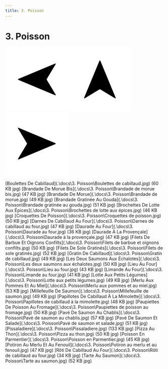 ```yaml
---
title: 3. Poisson
---  
```

# 3. Poisson  
<p align="justify"><a href="2. Viande.html"><img src=".\assets\left.svg" title="Page précedente" style="height: 5vh" /></a><a href="."><img src=".\assets\up.svg" title="Page parente" style="height: 5vh" /></a><a href="4. Végétarien.html"><img src=".\assets\right.svg" title="Page suivante" style="height: 5vh" /></a></p>  
[Boulettes De Cabillaud](.\docs\3. Poisson\Boulettes de cabillaud.jpg) (60 KB jpg)  
[Brandade De Morue Bis](.\docs\3. Poisson\Brandade de morue bis.jpg) (47 KB jpg)  
[Brandade De Morue](.\docs\3. Poisson\Brandade de morue.jpg) (49 KB jpg)  
[Brandade Gratinée Au Gouda](.\docs\3. Poisson\Brandade gratinée au gouda.jpg) (51 KB jpg)  
[Brochettes De Lotte Aux Épices](.\docs\3. Poisson\Brochettes de lotte aux épices.jpg) (46 KB jpg)  
[Croquettes De Poisson](.\docs\3. Poisson\Croquettes de poisson.jpg) (50 KB jpg)  
[Darnes De Cabillaud Au Four](.\docs\3. Poisson\Darnes de cabillaud au four.jpg) (47 KB jpg)  
[Daurade Au Four](.\docs\3. Poisson\Daurade au four.jpg) (36 KB jpg)  
[Daurade À La Provençale](.\docs\3. Poisson\Daurade à la provençale.jpg) (47 KB jpg)  
[Filets De Barbue Et Oignons Confilts](.\docs\3. Poisson\Filets de barbue et oignons confilts.jpg) (50 KB jpg)  
[Filets De Sole Gratinés](.\docs\3. Poisson\Filets de sole gratinés.jpg) (52 KB jpg)  
[Gratin De Cabillaud](.\docs\3. Poisson\Gratin de cabillaud.jpg) (49 KB jpg)  
[Les Deux Saumons Aux Échalotes](.\docs\3. Poisson\Les deux saumons aux échalotes.jpg) (50 KB jpg)  
[Lieu Au Four](.\docs\3. Poisson\Lieu au four.jpg) (43 KB jpg)  
[Limande Au Four](.\docs\3. Poisson\Limande au four.jpg) (41 KB jpg)  
[Lotte Aux Petits Légumes](.\docs\3. Poisson\Lotte aux petits légumes.jpg) (49 KB jpg)  
[Merlu Aux Pommes Et Au Miel](.\docs\3. Poisson\Merlu aux pommes et au miel.jpg) (53 KB jpg)  
[Millefeuille De Saumon](.\docs\3. Poisson\Millefeuille de saumon.jpg) (49 KB jpg)  
[Papillotes De Cabillaud À La Mimolette](.\docs\3. Poisson\Papillotes de cabillaud à la mimolette.jpg) (48 KB jpg)  
[Paupiettes De Poisson Au Fromage](.\docs\3. Poisson\Paupiettes de poisson au fromage.jpg) (50 KB jpg)  
[Pavé De Saumon Au Chablis](.\docs\3. Poisson\Pavé de saumon au chablis.jpg) (57 KB jpg)  
[Pavé De Saumon Et Salade](.\docs\3. Poisson\Pavé de saumon et salade.jpg) (51 KB jpg)  
[Pissaladiere](.\docs\3. Poisson\Pissaladiere.jpg) (133 KB jpg)  
[Pizza Au Thon](.\docs\3. Poisson\Pizza au thon.jpg) (50 KB jpg)  
[Poisson En Parmentier](.\docs\3. Poisson\Poisson en Parmentier.jpg) (45 KB jpg)  
[Potiron Au Merlu Et Au Fenouil](.\docs\3. Poisson\Potiron au merlu et au fenouil.jpg) (47 KB jpg)  
[Rôti De Cabillaud Au Four](.\docs\3. Poisson\Rôti de cabillaud au four.jpg) (34 KB jpg)  
[Tarte Au Saumon](.\docs\3. Poisson\Tarte au saumon.jpg) (52 KB jpg)  
